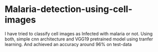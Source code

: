 # Malaria-detection-using-cell-images
I have tried to classify cell images as Infected with malaria or not.
Using both,  simple cnn architecture and VGG19 pretrained model using tranfer learning.
And achieved an accuracy around 96% on test-data
